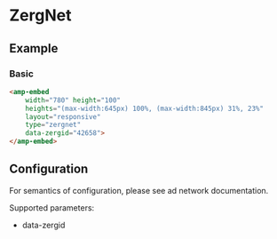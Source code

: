 <!---
Copyright 2016 The AMP HTML Authors. All Rights Reserved.

Licensed under the Apache License, Version 2.0 (the "License");
you may not use this file except in compliance with the License.
You may obtain a copy of the License at

      http://www.apache.org/licenses/LICENSE-2.0

Unless required by applicable law or agreed to in writing, software
distributed under the License is distributed on an "AS-IS" BASIS,
WITHOUT WARRANTIES OR CONDITIONS OF ANY KIND, either express or implied.
See the License for the specific language governing permissions and
limitations under the License.
-->

# ZergNet

## Example

### Basic

```html
<amp-embed
    width="780" height="100"
    heights="(max-width:645px) 100%, (max-width:845px) 31%, 23%"
    layout="responsive"
    type="zergnet"
    data-zergid="42658">
</amp-embed>
```

## Configuration

For semantics of configuration, please see ad network documentation.

Supported parameters:

- data-zergid
